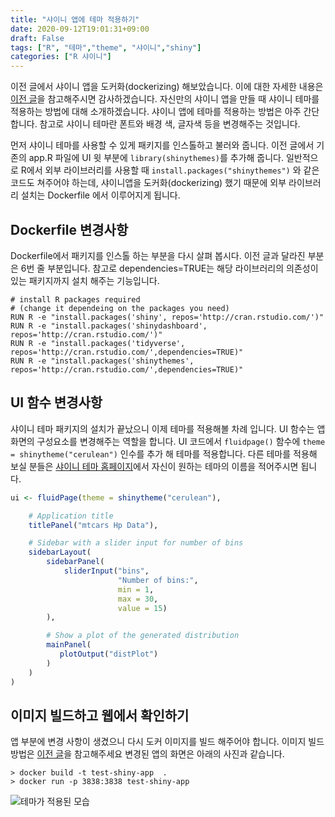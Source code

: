 ```yaml
---
title: "샤이니 앱에 테마 적용하기"
date: 2020-09-12T19:01:31+09:00
draft: False
tags: ["R", "테마","theme", "샤이니","shiny"]
categories: ["R 샤이니"]
---
```


 이전 글에서 샤이니 앱을 도커화(dockerizing) 해보았습니다. 이에 대한 자세한 내용은 [이전 글](https://choosunsick.github.io/post/dockerizing/ )을 참고해주시면 감사하겠습니다. 자신만의 샤이니 앱을 만들 때 샤이니 테마를 적용하는 방법에 대해 소개하겠습니다. 샤이니 앱에 테마를 적용하는 방법은 아주 간단합니다. 참고로 샤이니 테마란 폰트와 배경 색, 글자색 등을 변경해주는 것입니다.

 먼저 샤이니 테마를 사용할 수 있게 패키지를 인스톨하고 불러와 줍니다. 이전 글에서 기존의 app.R 파일에 UI 윗 부분에 `library(shinythemes)`를 추가해 줍니다. 일반적으로 R에서 외부 라이브러리를 사용할 때 `install.packages("shinythemes")` 와 같은 코드도 쳐주어야 하는데, 샤이니앱을 도커화(dockerizing) 했기 때문에 외부 라이브러리 설치는 Dockerfile 에서 이루어지게 됩니다.

## Dockerfile 변경사항

Dockerfile에서 패키지를 인스톨 하는 부분을 다시 살펴 봅시다. 이전 글과 달라진 부분은 6번 줄 부분입니다. 참고로 dependencies=TRUE는 해당 라이브러리의 의존성이 있는 패키지까지 설치 해주는 기능입니다.

```
# install R packages required
# (change it dependeing on the packages you need)
RUN R -e "install.packages('shiny', repos='http://cran.rstudio.com/')"
RUN R -e "install.packages('shinydashboard', repos='http://cran.rstudio.com/')"
RUN R -e "install.packages('tidyverse', repos='http://cran.rstudio.com/',dependencies=TRUE)"
RUN R -e "install.packages('shinythemes', repos='http://cran.rstudio.com/',dependencies=TRUE)"
```

## UI 함수 변경사항  

샤이니 테마 패키지의 설치가 끝났으니 이제 테마를 적용해볼 차례 입니다. UI 함수는 앱 화면의 구성요소를 변경해주는 역할을 합니다. UI 코드에서 `fluidpage()` 함수에 `theme = shinytheme("cerulean")` 인수를 추가 해 테마를 적용합니다. 다른 테마를 적용해 보실 분들은 [샤이니 테마 홈페이지](https://rstudio.github.io/shinythemes/ )에서 자신이 원하는 테마의 이름을 적어주시면 됩니다.

```R
ui <- fluidPage(theme = shinytheme("cerulean"),

    # Application title
    titlePanel("mtcars Hp Data"),

    # Sidebar with a slider input for number of bins
    sidebarLayout(
        sidebarPanel(
            sliderInput("bins",
                        "Number of bins:",
                        min = 1,
                        max = 30,
                        value = 15)
        ),

        # Show a plot of the generated distribution
        mainPanel(
           plotOutput("distPlot")
        )
    )
)
```

## 이미지 빌드하고 웹에서 확인하기

앱 부분에 변경 사항이 생겼으니 다시 도커 이미지를 빌드 해주어야 합니다. 이미지 빌드 방법은 [이전 글](https://choosunsick.github.io/post/dockerizing/ )을 참고해주세요 변경된 앱의 화면은 아래의 사진과 같습니다.

```
> docker build -t test-shiny-app  .
> docker run -p 3838:3838 test-shiny-app
```

![테마가 적용된 모습](https://user-images.githubusercontent.com/19144813/92995541-80bf8000-f53f-11ea-8852-f5a2dd146cc1.png)
